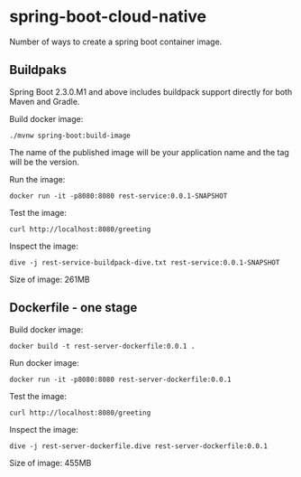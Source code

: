 # spring-boot-cloud-native

Number of ways to create a spring boot container image.

## Buildpaks

Spring Boot 2.3.0.M1 and above includes buildpack support directly for both Maven and Gradle.

Build docker image:
```
./mvnw spring-boot:build-image
```
The name of the published image will be your application name and the tag will be the version.

Run the image:
```
docker run -it -p8080:8080 rest-service:0.0.1-SNAPSHOT
```

Test the image:
```
curl http://localhost:8080/greeting
```

Inspect the image:
```
dive -j rest-service-buildpack-dive.txt rest-service:0.0.1-SNAPSHOT
```

Size of image: 261MB


## Dockerfile - one stage

Build docker image:
```
docker build -t rest-server-dockerfile:0.0.1 .
```

Run docker image:
```
docker run -it -p8080:8080 rest-server-dockerfile:0.0.1
```

Test the image:
```
curl http://localhost:8080/greeting
```

Inspect the image:
```
dive -j rest-server-dockerfile.dive rest-server-dockerfile:0.0.1
```
Size of image: 455MB

